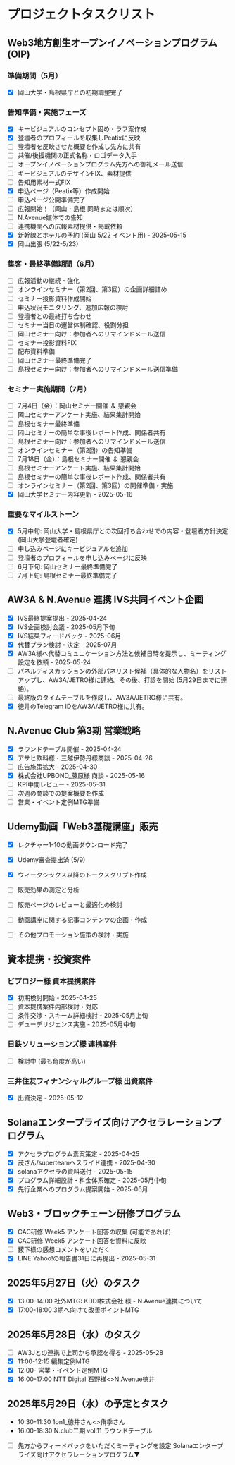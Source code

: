 # プロジェクトタスクリスト

## Web3地方創生オープンイノベーションプログラム (OIP)

### 準備期間（5月）
- [x] 岡山大学・島根県庁との初期調整完了
### 告知準備・実施フェーズ
- [x] キービジュアルのコンセプト固め・ラフ案作成
- [x] 登壇者のプロフィールを収集しPeatixに反映
- [ ] 登壇者を反映させた概要を作成し先方に共有
- [ ] 共催/後援機関の正式名称・ロゴデータ入手
- [ ] オープンイノベーションプログラム先方への御礼メール送信
- [ ] キービジュアルのデザインFIX、素材提供
- [ ] 告知用素材一式FIX
- [x] 申込ページ（Peatix等）作成開始
- [ ] 申込ページ公開準備完了
- [ ] 広報開始！（岡山・島根 同時または順次）
- [ ] N.Avenue媒体での告知
- [ ] 連携機関への広報素材提供・掲載依頼
- [x] 新幹線とホテルの予約 (岡山 5/22 イベント用) - 2025-05-15
- [x] 岡山出張 (5/22-5/23)

### 集客・最終準備期間（6月）
- [ ] 広報活動の継続・強化
- [ ] オンラインセミナー（第2回、第3回）の企画詳細詰め
- [ ] セミナー投影資料作成開始
- [ ] 申込状況モニタリング、追加広報の検討
- [ ] 登壇者との最終打ち合わせ
- [ ] セミナー当日の運営体制確認、役割分担
- [ ] 岡山セミナー向け：参加者へのリマインドメール送信
- [ ] セミナー投影資料FIX
- [ ] 配布資料準備
- [ ] 岡山セミナー最終準備完了
- [ ] 島根セミナー向け：参加者へのリマインドメール送信準備

### セミナー実施期間（7月）
- [ ] 7月4日（金）：岡山セミナー開催 ＆ 懇親会
- [ ] 岡山セミナーアンケート実施、結果集計開始
- [ ] 島根セミナー最終準備
- [ ] 岡山セミナーの簡単な事後レポート作成、関係者共有
- [ ] 島根セミナー向け：参加者へのリマインドメール送信
- [ ] オンラインセミナー（第2回）の告知準備
- [ ] 7月18日（金）：島根セミナー開催 ＆ 懇親会
- [ ] 島根セミナーアンケート実施、結果集計開始
- [ ] 島根セミナーの簡単な事後レポート作成、関係者共有
- [ ] オンラインセミナー（第2回、第3回）の開催準備・実施
- [x] 岡山大学セミナー内容更新 - 2025-05-16

### 重要なマイルストーン
- [x] 5月中旬: 岡山大学・島根県庁との次回打ち合わせでの内容・登壇者方針決定 (岡山大学登壇者確定)
- [ ] 申し込みページにキービジュアルを追加
- [ ] 登壇者のプロフィールを申し込みページに反映
- [ ] 6月下旬: 岡山セミナー最終準備完了
- [ ] 7月上旬: 島根セミナー最終準備完了

## AW3A & N.Avenue 連携 IVS共同イベント企画

- [x] IVS最終提案提出 - 2025-04-24
- [x] IVS企画検討会議 - 2025-05月下旬
- [x] IVS結果フィードバック - 2025-06月
- [x] 代替プラン検討・決定 - 2025-07月
- [x] AW3A様へ代替コミュニケーション方法と候補日時を提示し、ミーティング設定を依頼 - 2025-05-24
- [ ] パネルディスカッションの外部パネリスト候補（具体的な人物名）をリストアップし、AW3A/JETRO様に連絡。その後、打診を開始 (5月29日までに連絡)。
- [ ] 最終版のタイムテーブルを作成し、AW3A/JETRO様に共有。
- [x] 徳井のTelegram IDをAW3A/JETRO様に共有。

## N.Avenue Club 第3期 営業戦略

- [x] ラウンドテーブル開催 - 2025-04-24
- [x] アサヒ飲料様・三越伊勢丹様商談 - 2025-04-26
- [ ] 広告施策拡大 - 2025-04-30
- [x] 株式会社UPBOND_藤原様 商談 - 2025-05-16
- [ ] KPI中間レビュー - 2025-05-31
- [ ] 次週の商談での提案概要を作成
- [ ] 営業・イベント定例MTG準備

## Udemy動画「Web3基礎講座」販売

- [x] レクチャー1-10の動画ダウンロード完了
- [x] Udemy審査提出済 (5/9)
- [x] ウィークシックス以降のトークスクリプト作成

- [ ] 販売効果の測定と分析
- [ ] 販売ページのレビューと最適化の検討
- [ ] 動画講座に関する記事コンテンツの企画・作成
- [ ] その他プロモーション施策の検討・実施
## 資本提携・投資案件

### ビプロジー様 資本提携案件
- [x] 初期検討開始 - 2025-04-25
- [ ] 資本提携案件内部検討・対応
- [ ] 条件交渉・スキーム詳細検討 - 2025-05月上旬
- [ ] デューデリジェンス実施 - 2025-05月中旬

### 日鉄ソリューションズ様 連携案件
- [ ] 検討中 (最も角度が高い)

### 三井住友フィナンシャルグループ様 出資案件
- [x] 出資決定 - 2025-05-12

## Solanaエンタープライズ向けアクセラレーションプログラム

- [x] アクセラプログラム素案策定 - 2025-04-25
- [x] 茂さん/superteamへスライド連携 - 2025-04-30
- [x] solanaアクセラの資料送付 - 2025-05-15
- [x] プログラム詳細設計・料金体系確定 - 2025-05月中旬
- [x] 先行企業へのプログラム提案開始 - 2025-06月

## Web3・ブロックチェーン研修プログラム

- [x] CAC研修 Week5 アンケート回答の収集 (可能であれば)
- [x] CAC研修 Week5 アンケート回答を資料に反映
- [ ] 薮下様の感想コメントをいただく
- [x] LINE Yahoo!の報告書31日に再提出 - 2025-05-31

## 2025年5月27日（火）のタスク

- [x] 13:00-14:00 社外MTG: KDDI株式会社 様 - N.Avenue連携について
- [x] 17:00-18:00 3期へ向けて改善ポイントMTG
## 2025年5月28日（水）のタスク

- [ ] AW3Jとの連携で上司から承認を得る - 2025-05-28
- [x] 11:00-12:15 編集定例MTG
- [x] 12:00- 営業・イベント定例MTG
- [x] 16:00-17:00 NTT Digital 石野様<>N.Avenue徳井

## 2025年5月29日（水）の予定とタスク

- 10:30-11:30 1on1_徳井さん&lt;&gt;侑季さん
- 16:00-18:30 N.club二期 vol.11 ラウンドテーブル
- [ ] 先方からフィードバックをいただくミーティングを設定 Solanaエンタープライズ向けアクセラレーションプログラム▼
